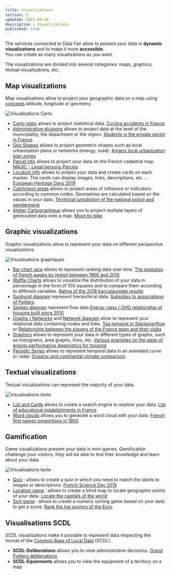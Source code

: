 ```yaml
---
title: Visualizations
section: 5
updated: 2021-09-20
description : Visualizations
published: true
---
```


The services connected to Data&nbsp;Fair allow to present your data in **dynamic visualizations** and to make it more **accessible**.  
You can create as many visualizations as you want.

The visualizations are divided into several categories: maps, graphics, textual visualizations, etc.

## Map visualizations

Map visualizations allow to project your geographic data on a map using [concepts](./user-guide-backoffice/concept) latitude, longitude or geometry.

![Visualisations Carto](./images/user-guide-backoffice/visu-carto.jpg)

* [Carto-stats](./user-guide-backoffice/carto-stats) allows to project statistical data. [Cycling accidents in France](https://opendata.koumoul.com/reuses/cartographie-des-accidents-de-velo)
* [Administrative divisions](./user-guide-backoffice/div-admin) allows to project data at the level of the municipality, the department or the region. [Students in the private sector in France](https://opendata.koumoul.com/reuses/ratio-public-prive-du-nombre-d'eleves-dans-les-ecoles-par-commune).
* [Géo Shapes](./user-guide-backoffice/geo-shapes) allows to project geometric shapes such as local urbanization plans or networks (energy, road). [Angers local urbanization plan zones](https://opendata.koumoul.com/reuses/plu-zone-urba-angers-loire-metropole)
* [Parcel info](./user-guide-backoffice/infos-parcelles) allows to project your data on the French cadastral map. [MAJIC - Legal persons Parcels](https://opendata.koumoul.com/reuses/carte-des-parcelles-des-personnes-morales-majic)
* [Location info](./user-guide-backoffice/infos-localisations) allows to project your data and create cards on each marker. The cards can display images, links, descriptions, etc ... [European Heritage Days 2019](https://opendata.koumoul.com/reuses/carte-des-evenements-des-journees-europeennes-du-patrimoine-en-france-2019)
* [Catchment areas](./user-guide-backoffice/catchment-area) allows to project areas of influence or indicators according to common codes. Geometries are calculated based on the values ​​in your data. [Territorial jurisdiction of the national police and gendarmerie](https://opendata.koumoul.com/reuses/competence-territoriale-gendarmerie-et-police-nationales)
* [Atelier Cartographique](./user-guide-backoffice/carto-workshop) allows you to project multiple layers of geolocated data onto a map. [Move by bike](https://opendata.koumoul.com/reuses/se-deplacer-a-velo/full)

## Graphic visualizations

Graphic visualizations allow to represent your data on different perspective visualizations.

![Visualisations graphiques](./images/user-guide-backoffice/visu-graphs.jpg)

* [Bar chart race](./user-guide-backoffice/bar-chart-race) allows to represent ranking data over time. [The evolution of french wages by region between 1966 and 2010](https://opendata.koumoul.com/reuses/evolution-des-salaires-selon-la-region-entre-1966-et-2010)
* [Waffle Charts](./user-guide-backoffice/proportion) allows to visualize the distribution of your data in percentage in the form of 100 squares and to compare them according to different variables. [Rating of the 2018 baccalaureate results](https://opendata.koumoul.com/reuses/proportions-des-resultats-du-baccalaureat)
* [Sunburst diagram](./user-guide-backoffice/sunburst) represent hierarchical data. [Subsidies to associations of Poitiers](https://opendata.koumoul.com/reuses/repartition-des-subventions-aux-associations-de-poitiers-par-secteur-d'activite)
* [Sankey diagram](./user-guide-backoffice/sankey) represent flow data.[Energy class / GHG relationship of housing built since 2010](https://opendata.koumoul.com/reuses/relation-entre-classes-energetiques-et-ges-dans-les-logements)
* [Graphs / Networks](./user-guide-backoffice/network) and [Network diagram](./user-guide-backoffice/relations) allow to represent your relational data containing nodes and links. [Tag network in Stackoverflow](https://opendata.koumoul.com/reuses/reseau-de-tags-dans-stackoverflow) or [Relationship between the players of the France team and their clubs](https://opendata.koumoul.com/reuses/relation-entre-les-joueurs-de-l'equipe-de-france-et-leurs-clubs)
* [Graphics](./user-guide-backoffice/charts) allows to represent your data in different types of graphs, such as histograms, area graphs, lines, etc. [Various examples on the page of energy performance diagnostics for housing](https://opendata.koumoul.com/datasets/dpe-logements)
* [Periodic Series](./user-guide-backoffice/periodic-series) allows to represent temporal data in an animated curve or radar. [Oceanic and continental climate comparison](https://opendata.koumoul.com/reuses/variation-de-temperature-comparaison-climat-oceanique-et-continental)

## Textual visualizations

Textual visualizations can represent the majority of your data.

![Visualisations texte](./images/user-guide-backoffice/visu-text.jpg)

* [List and Cards](./user-guide-backoffice/liste-fiches) allows to create a search engine to explore your data. [List of educational establishments in France](https://opendata.koumoul.com/reuses/liste-des-etablissements-de-l'education-en-france)
* [Word clouds](./user-guide-backoffice/word-cloud) allows you to generate a word cloud with your data. [French first names proportions in 1900](https://opendata.koumoul.com/reuses/prenom-par-annee)

## Gamification

Game visualizations present your data in mini-games. Gamification challenge your visitors, they will be able to test their knowledge and learn about your data.

![Visualisations texte](./images/user-guide-backoffice/visu-jeu.jpg)

* [Quiz](./user-guide-backoffice/game-quizz) : allows to create a quiz in which you need to match the labels to images or descriptions. [French Science Day 2019](https://opendata.koumoul.com/reuses/quizz-fete-de-la-science-2019)
* [Location game](./user-guide-backoffice/game-localisation) : allows to create a blind map to locate geographic points of your data. [Locate the capitals of the world](https://opendata.koumoul.com/reuses/localisez-les-capitales-du-monde)
* [Sort game](./user-guide-backoffice/game-sort) : allows to create a numeric sorting game based on your data to get a score. [Rank the top scorers of the Euro](https://opendata.koumoul.com/reuses/classez-les-meilleurs-buteurs-de-l'euro).

## Visualisations SCDL

SCDL visualizations make it possible to represent data respecting the format of the [Common Base of Local Data](https://www.opendatafrance.net/scdl/) (SCDL).
* **SCDL-Deliberations** allows you to view administrative decisions. [Grand Poitiers deliberations](https://opendata.koumoul.com/reuses/deliberations-grand-poitiers)
* **SCDL-Equiements** allows you to view the equipment of a territory on a map
